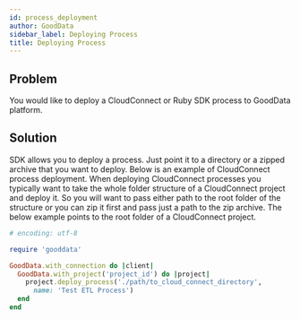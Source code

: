```yaml
---
id: process_deployment
author: GoodData
sidebar_label: Deploying Process
title: Deploying Process
---
```


Problem
-------

You would like to deploy a CloudConnect or Ruby SDK process to GoodData
platform.

Solution
--------

SDK allows you to deploy a process. Just point it to a directory or a
zipped archive that you want to deploy. Below is an example of
CloudConnect process deployment. When deploying CloudConnect processes
you typically want to take the whole folder structure of a CloudConnect
project and deploy it. So you will want to pass either path to the root
folder of the structure or you can zip it first and pass just a path to
the zip archive. The below example points to the root folder of a
CloudConnect project.


```ruby
# encoding: utf-8

require 'gooddata'

GoodData.with_connection do |client|
  GoodData.with_project('project_id') do |project|
    project.deploy_process('./path/to_cloud_connect_directory',
      name: 'Test ETL Process')
  end
end 
```
